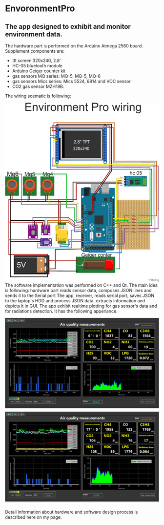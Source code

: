  # EnvoronmentPro # 
 ## The app designed to exhibit and monitor environment data. ##   
 The hardware part is performed on the Arduino Atmega 2560 board. Supplement components are:
 + tft screen 320x240, 2.8'
 + HC-05 bluetooth module
 + Arduino Geiger counter kit
 + gas sensors MQ series: MQ-5, MQ-5, MQ-6
 + gas sensors Mics series: Mics 5524, 6814 and VOC sensor
 + CO2 gas sensor MZH19B.

The wiring scematic is following:

![Image](environmentProWiring.png)
The software implementation was performed on C++ and Qt.
The main idea is following: hardware part reads sensor data, composes JSON lines 
and sends it to the Serial port
The app, receiver, reads serial port, saves JSON to the laptop's HDD and process JSON data, extracts 
information and depicts it in GUI.
The app exhibit realtime plotting for gas sensor's data and for radiations detection.
It has the following apperiance:

![image](20241016_164552.png)
![image](20241021_123621_ordrup_beach.png)

Detail information about hardware and software design process is described here on my 
page:



 